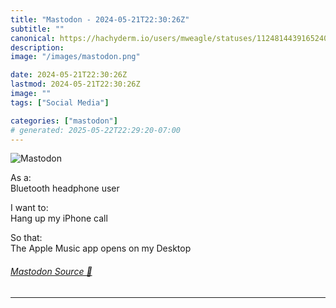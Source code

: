 ```yaml
---
title: "Mastodon - 2024-05-21T22:30:26Z"
subtitle: ""
canonical: https://hachyderm.io/users/mweagle/statuses/112481443916524080
description:
image: "/images/mastodon.png"

date: 2024-05-21T22:30:26Z
lastmod: 2024-05-21T22:30:26Z
image: ""
tags: ["Social Media"]

categories: ["mastodon"]
# generated: 2025-05-22T22:29:20-07:00
---
```

![Mastodon](/images/mastodon.png)

<p>As a:<br />Bluetooth headphone user</p><p>I want to:<br />Hang up my iPhone call</p><p>So that:<br />The Apple Music app opens on my Desktop</p>


###### [Mastodon Source 🐘](https://hachyderm.io/@mweagle/112481443916524080)

___
